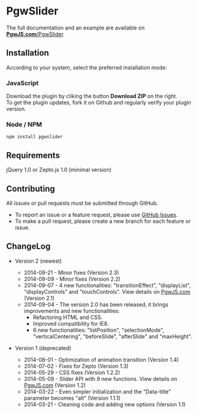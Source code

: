 PgwSlider
=========

The full documentation and an example are available on [**PgwJS.com**/PgwSlider](http://pgwjs.com/pgwslider/).

Installation
---------

According to your system, select the preferred installation mode:

### JavaScript

Download the plugin by cliking the button **Download ZIP** on the right.  
To get the plugin updates, fork it on Github and regularly verify your plugin version.

### Node / NPM

    npm install pgwslider

Requirements
---------

jQuery 1.0 or Zepto.js 1.0 (minimal version)


Contributing
---------

All issues or pull requests must be submitted through GitHub.

* To report an issue or a feature request, please use [GitHub Issues](https://github.com/Pagawa/PgwSlider/issues).
* To make a pull request, please create a new branch for each feature or issue.


ChangeLog
---------

* Version 2 (newest)
    * 2014-09-21 - Minor fixes (Version 2.3)
    * 2014-09-09 - Minor fixes (Version 2.2)
    * 2014-09-07 - 4 new functionalities: "transitionEffect", "displayList", "displayControls" and "touchControls". View details on [PgwJS.com](http://pgwjs.com/pgwslider/#documentation) (Version 2.1)
    * 2014-09-04 - The version 2.0 has been released, it brings improvements and new functionalities:
        - Refactoring HTML and CSS.
        - Improved compatibility for IE8.
        - 6 new functionalities: "listPosition", "selectionMode", "verticalCentering", "beforeSlide", "afterSlide" and "maxHeight".

* Version 1 (deprecated)
    * 2014-08-01 - Optimization of animation transition (Version 1.4)
    * 2014-07-02 - Fixes for Zepto (Version 1.3)
    * 2014-05-29 - CSS fixes (Version 1.2.2)
    * 2014-05-09 - Slider API with 9 new functions. View details on [PgwJS.com](http://pgwjs.com/pgwslider/) (Version 1.2)
    * 2014-03-22 - Even simpler initialization and the "Data-title" parameter becomes "alt" (Version 1.1.1)
    * 2014-03-21 - Cleaning code and adding new options (Version 1.1)
